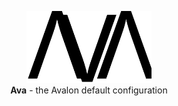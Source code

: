 <p align=center>
	<img width=200 src=logo.svg><br>
	<b>Ava</b> - the Avalon default configuration	
</p>

